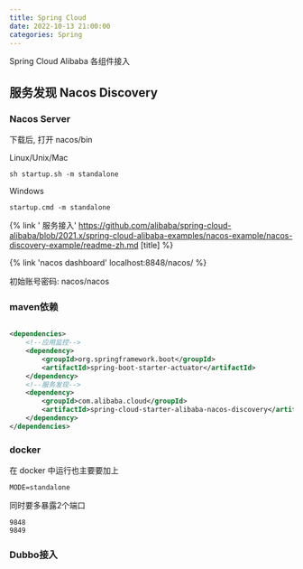 ```yaml
---
title: Spring Cloud
date: 2022-10-13 21:00:00
categories: Spring
---
```


Spring Cloud Alibaba 各组件接入

<!-- more -->

## 服务发现 Nacos Discovery

### Nacos Server

下载后, 打开 nacos/bin

Linux/Unix/Mac

```shell
sh startup.sh -m standalone

```

Windows

```shell
startup.cmd -m standalone
```

{% link '
服务接入' https://github.com/alibaba/spring-cloud-alibaba/blob/2021.x/spring-cloud-alibaba-examples/nacos-example/nacos-discovery-example/readme-zh.md [title]
%}

{% link 'nacos dashboard' localhost:8848/nacos/ %}

初始账号密码: nacos/nacos

### maven依赖

```xml

<dependencies>
    <!--应用监控-->
    <dependency>
        <groupId>org.springframework.boot</groupId>
        <artifactId>spring-boot-starter-actuator</artifactId>
    </dependency>
    <!--服务发现-->
    <dependency>
        <groupId>com.alibaba.cloud</groupId>
        <artifactId>spring-cloud-starter-alibaba-nacos-discovery</artifactId>
    </dependency>
</dependencies>
```

### docker 

在 docker 中运行也主要要加上
```shell
MODE=standalone
```

同时要多暴露2个端口
```shell
9848
9849
```


### Dubbo接入


